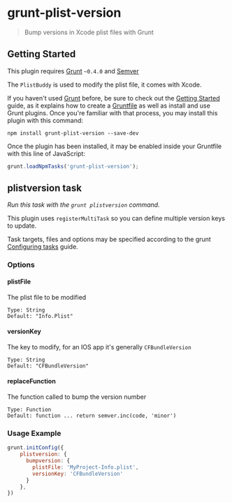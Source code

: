 grunt-plist-version
==========================

> Bump versions in Xcode plist files with Grunt


## Getting Started
This plugin requires [Grunt](http://gruntjs.com/) `~0.4.0` and [Semver](http://github.com/isaacs/node-semver)

The `PlistBuddy` is used to modify the plist file, it comes with Xcode.

If you haven't used [Grunt](http://gruntjs.com/) before, be sure to check out the [Getting Started](http://gruntjs.com/getting-started) guide, as it explains how to create a [Gruntfile](http://gruntjs.com/sample-gruntfile) as well as install and use Grunt plugins. Once you're familiar with that process, you may install this plugin with this command:

```shell
npm install grunt-plist-version --save-dev
```

Once the plugin has been installed, it may be enabled inside your Gruntfile with this line of JavaScript:

```js
grunt.loadNpmTasks('grunt-plist-version');
```

## plistversion task
_Run this task with the `grunt plistversion` command._

This plugin uses `registerMultiTask` so you can define multiple version keys to update.

Task targets, files and options may be specified according to the grunt [Configuring tasks](http://gruntjs.com/configuring-tasks) guide.

### Options

#### plistFile
The plist file to be modified
```
Type: String
Default: "Info.Plist"
```

#### versionKey
The key to modify, for an IOS app it's generally `CFBundleVersion`
```
Type: String
Default: "CFBundleVersion"
```

#### replaceFunction
The function called to bump the version number
```
Type: Function
Default: function ... return semver.inc(code, 'minor')
```

### Usage Example

```js
grunt.initConfig({
	plistversion: {
	  bumpversion: {
	    plistFile: 'MyProject-Info.plist',
	    versionKey: 'CFBundleVersion'
	  }
	},
})
```
